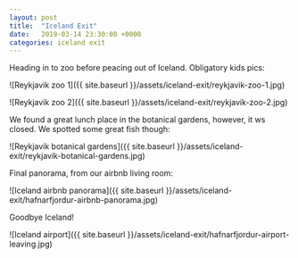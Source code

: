 ```yaml
---
layout: post
title:  "Iceland Exit"
date:   2019-03-14 23:30:00 +0000
categories: iceland exit
---
```


Heading in to zoo before peacing out of Iceland. Obligatory kids pics:

![Reykjavik zoo 1]({{ site.baseurl }}/assets/iceland-exit/reykjavik-zoo-1.jpg)

![Reykjavik zoo 2]({{ site.baseurl }}/assets/iceland-exit/reykjavik-zoo-2.jpg)

We found a great lunch place in the botanical gardens, however, it ws closed. We spotted some great
fish though:

![Reykjavik botanical gardens]({{ site.baseurl }}/assets/iceland-exit/reykjavik-botanical-gardens.jpg)

Final panorama, from our airbnb living room:

![Iceland airbnb panorama]({{ site.baseurl }}/assets/iceland-exit/hafnarfjordur-airbnb-panorama.jpg)

Goodbye Iceland!

![Iceland airport]({{ site.baseurl }}/assets/iceland-exit/hafnarfjordur-airport-leaving.jpg)